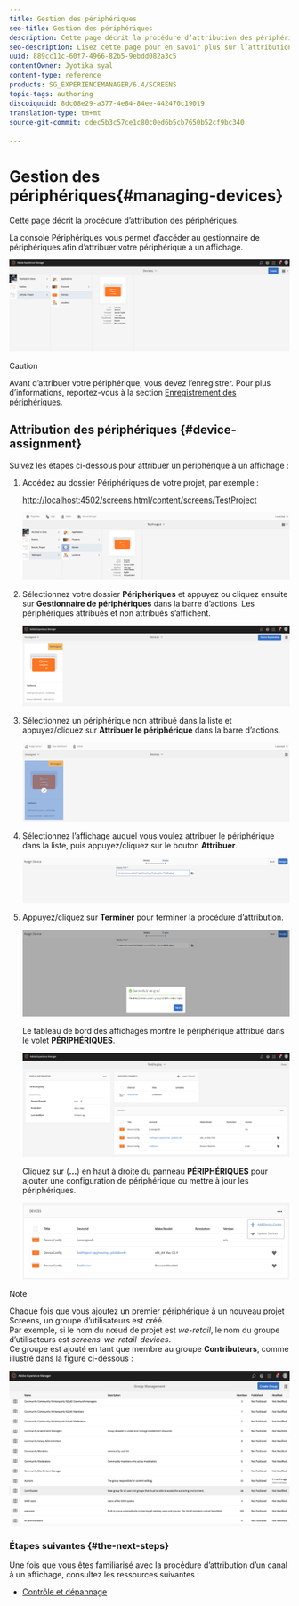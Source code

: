 ```yaml
---
title: Gestion des périphériques
seo-title: Gestion des périphériques
description: Cette page décrit la procédure d’attribution des périphériques.
seo-description: Lisez cette page pour en savoir plus sur l’attribution des périphériques. La console Périphériques vous permet d’accéder au gestionnaire de périphériques afin d’attribuer votre périphérique à un affichage.
uuid: 889cc11c-60f7-4966-82b5-9ebdd082a3c5
contentOwner: Jyotika syal
content-type: reference
products: SG_EXPERIENCEMANAGER/6.4/SCREENS
topic-tags: authoring
discoiquuid: 8dc08e29-a377-4e84-84ee-442470c19019
translation-type: tm+mt
source-git-commit: cdec5b3c57ce1c80c0ed6b5cb7650b52cf9bc340

---
```



# Gestion des périphériques{#managing-devices}

Cette page décrit la procédure d’attribution des périphériques.

La console Périphériques vous permet d’accéder au gestionnaire de périphériques afin d’attribuer votre périphérique à un affichage.

![chlimage_1-31](assets/chlimage_1-31.png)

>[!CAUTION]
>
>Avant d’attribuer votre périphérique, vous devez l’enregistrer. Pour plus d’informations, reportez-vous à la section [Enregistrement des périphériques](managing-devices.md).

## Attribution des périphériques    {#device-assignment}

Suivez les étapes ci-dessous pour attribuer un périphérique à un affichage :

1. Accédez au dossier Périphériques de votre projet, par exemple :

   [http://localhost:4502/screens.html/content/screens/TestProject](http://localhost:4502/screens.html/content/screens/TestProject)

   ![chlimage_1-32](assets/chlimage_1-32.png)

1. Sélectionnez votre dossier **Périphériques** et appuyez ou cliquez ensuite sur **Gestionnaire de périphériques** dans la barre d’actions. Les périphériques attribués et non attribués s’affichent.

   ![chlimage_1-33](assets/chlimage_1-33.png)

1. Sélectionnez un périphérique non attribué dans la liste et appuyez/cliquez sur **Attribuer le périphérique** dans la barre d’actions.

   ![chlimage_1-34](assets/chlimage_1-34.png)

1. Sélectionnez l’affichage auquel vous voulez attribuer le périphérique dans la liste, puis appuyez/cliquez sur le bouton **Attribuer**.

   ![chlimage_1-35](assets/chlimage_1-35.png)

1. Appuyez/cliquez sur **Terminer** pour terminer la procédure d’attribution.

   ![chlimage_1-36](assets/chlimage_1-36.png)

   Le tableau de bord des affichages montre le périphérique attribué dans le volet **PÉRIPHÉRIQUES**.

   ![chlimage_1-37](assets/chlimage_1-37.png)

   Cliquez sur (**...**) en haut à droite du panneau **PÉRIPHÉRIQUES** pour ajouter une configuration de périphérique ou mettre à jour les périphériques.

   ![chlimage_1-38](assets/chlimage_1-38.png)

>[!NOTE]
>
>Chaque fois que vous ajoutez un premier périphérique à un nouveau projet Screens, un groupe d’utilisateurs est créé.\
>Par exemple, si le nom du nœud de projet est *we-retail*, le nom du groupe d’utilisateurs est *screens-we-retail-devices*.\
> Ce groupe est ajouté en tant que membre au groupe **Contributeurs**, comme illustré dans la figure ci-dessous :

![chlimage_1-39](assets/chlimage_1-39.png)

### Étapes suivantes {#the-next-steps}

Une fois que vous êtes familiarisé avec la procédure d’attribution d’un canal à un affichage, consultez les ressources suivantes :

* [Contrôle et dépannage](monitoring-screens.md)

